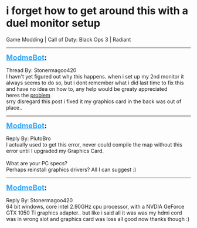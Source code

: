 # i forget how to get around this with a duel monitor setup
Game Modding | Call of Duty: Black Ops 3 | Radiant

---
<strong style="font-size: 1.4em;"><span style="text-decoration: underline;text-decoration-color: #34a7f9;"><span style="color:#34a7f9;">ModmeBot</span></span>:</strong>

<p>Thread By: Stonermagoo420<br />I havn&#39;t yet figured out why this happens. when i set up my 2nd monitor it always seems to do so, but i dont remember what i did last time to fix this and have no idea on how to, any help would be greaty appreciated<br />heres the <a href="https://imagebin.ca/v/3cefztH6UHMS">problem</a><br />srry disregard this post i fixed it my graphics card in the back was out of place..</p>

---
<strong style="font-size: 1.4em;"><span style="text-decoration: underline;text-decoration-color: #34a7f9;"><span style="color:#34a7f9;">ModmeBot</span></span>:</strong>

<p>Reply By: PlutoBro<br />I actually used to get this error, never could compile the map without this error until I upgraded my Graphics Card.<br /> <br />What are your PC specs?<br />Perhaps reinstall graphics drivers? All I can suggest :)</p>

---
<strong style="font-size: 1.4em;"><span style="text-decoration: underline;text-decoration-color: #34a7f9;"><span style="color:#34a7f9;">ModmeBot</span></span>:</strong>

<p>Reply By: Stonermagoo420<br />64 bit windows, core intel 2.90GHz cpu processor, with a NVDIA GeForce GTX 1050 Ti graphics adapter.. but like i said all it was was my hdmi cord was in wrong slot and graphics card was loss all good now thanks though :)</p>
